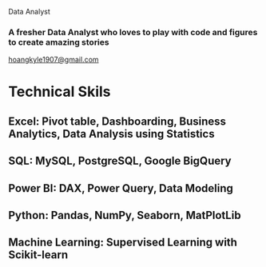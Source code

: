 Data Analyst

### A fresher Data Analyst who loves to play with code and figures to create amazing stories 

 hoangkyle1907@gmail.com
 
# Technical Skils
## Excel: Pivot table, Dashboarding, Business Analytics, Data Analysis using Statistics
## SQL: MySQL, PostgreSQL, Google BigQuery
## Power BI: DAX, Power Query, Data Modeling
## Python: Pandas, NumPy, Seaborn, MatPlotLib
## Machine Learning: Supervised Learning with Scikit-learn
